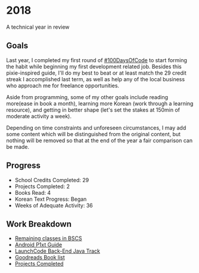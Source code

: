 # 2018
A technical year in review

## Goals

Last year, I completed my first round of [#100DaysOfCode](https://github.com/ceciliaconsta3/My-100-Days-of-Code) to start forming the habit while beginning my first development related job. Besides this pixie-inspired guide, I'll do my best to beat or at least match the 29 credit streak I accomplished last term, as well as help any of the local business who approach me for freelance opportunities.

Aside from programming, some of my other goals include reading more(ease in book a month), learning more Korean (work through a learning resource), and getting in better shape (let's set the stakes at 150min of moderate activity a week).

Depending on time constraints and unforeseen circumstances, I may add some content which will be distinguished from the original content, but nothing will be removed so that at the end of the year a fair comparison can be made.

## Progress

- School Credits Completed: 29 
- Projects Completed: 2
- Books Read: 4
- Korean Text Progress: Began
- Weeks of Adequate Activity: 36

## Work Breakdown
- [Remaining classes in BSCS](/Classes.md)
- [Android P1xt Guide](/Android.md)
- [LaunchCode Back-End Java Track](/LaunchCode.md)
- [Goodreads Book list](https://www.goodreads.com/review/list/84207402-cecilia?shelf=currently-reading)
- [Projects Completed](https://ceciliaconstantine.com)
